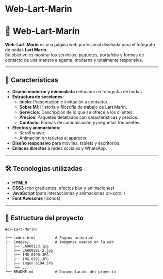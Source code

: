 # Web-Lart-Marin

# 📸 Web-Lart-Marín

**Web-Lart-Marín** es una página web profesional diseñada para el fotógrafo de bodas **Lart Marín**.  
Su objetivo es mostrar los servicios, paquetes, portafolio y formas de contacto de una manera elegante, moderna y totalmente responsiva.


---

## 🌟 Características

- **Diseño moderno y minimalista** enfocado en fotografía de bodas.
- **Estructura de secciones**:
  - **Inicio**: Presentación e invitación a contactar.
  - **Sobre Mí**: Historia y filosofía de trabajo de Lart Marín.
  - **Servicios**: Descripción de lo que se ofrece a los clientes.
  - **Precios**: Paquetes detallados con características y precios.
  - **Contacto**: Formas de comunicación y preguntas frecuentes.
- **Efectos y animaciones**:
  - Scroll suave.
  - Animación en tarjetas al aparecer.
- **Diseño responsivo** para móviles, tablets y escritorios.
- **Enlaces directos** a redes sociales y WhatsApp.

---

## 🛠️ Tecnologías utilizadas

- **HTML5**  
- **CSS3** (con gradientes, efectos blur y animaciones)  
- **JavaScript** (para interacciones y animaciones on-scroll)  
- **Font Awesome** (iconos)  

---

## 📂 Estructura del proyecto

```plaintext
Web-Lart-Marín/
│
├── index.html         # Página principal
├── images/            # Imágenes usadas en la web
│   ├── LAR00123.jpg
│   ├── LAR00381-2.jpg
│   ├── IMG_0190.JPG
│   ├── IMG_0191.JPG
│   ├── imgen_0194.JPG
│   └── ...
└── README.md          # Documentación del proyecto
